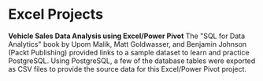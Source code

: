 # Excel Projects

**Vehicle Sales Data Analysis using Excel/Power Pivot**
The "SQL for Data Analytics" book by Upom Malik, Matt Goldwasser, and Benjamin Johnson (Packt Publishing) provided links to a sample dataset to learn and practice PostgreSQL. Using PostgreSQL, a few of the database tables were exported as CSV files to provide the source data for this Excel/Power Pivot project. 
